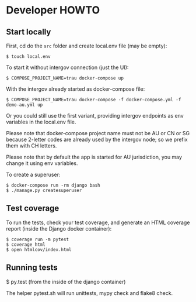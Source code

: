 # Developer HOWTO

## Start locally

First, cd do the ``src`` folder and create local.env file (may be empty):

    $ touch local.env

To start it without intergov connection (just the UI):

    $ COMPOSE_PROJECT_NAME=trau docker-compose up

With the intergov already started as docker-compose file:

    $ COMPOSE_PROJECT_NAME=trau docker-compose -f docker-compose.yml -f demo-au.yml up

Or you could still use the first variant, providing intergov endpoints as env variables
in the local.env file.

Please note that docker-compose project name must not be AU or CN or SG because 2-letter codes are already used by the intergov node; so we prefix them with CH letters.

Please note that by default the app is started for AU jurisdiction, you may change it using env variables.

To create a superuser:

    $ docker-compose run -rm django bash
    $ ./manage.py createsuperuser


## Test coverage

To run the tests, check your test coverage, and generate an HTML coverage report (inside the Django docker container):

    $ coverage run -m pytest
    $ coverage html
    $ open htmlcov/index.html


## Running tests

  $ py.test (from the inside of the django container)

The helper pytest.sh will run unittests, mypy check and flake8 check.
